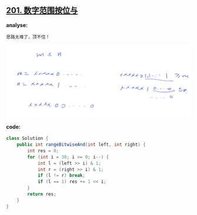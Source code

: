 ## [201. 数字范围按位与](https://leetcode-cn.com/problems/bitwise-and-of-numbers-range/)

**analyse:**

```
思路太难了，顶不住！
```



![image-20211003094938616](../../../pictures/201分析.png)

**code:**

```java
class Solution {
    public int rangeBitwiseAnd(int left, int right) {
        int res = 0;
        for (int i = 30; i >= 0; i--) {
            int l = (left >> i) & 1;
            int r = (right >> i) & 1;
            if (l != r) break;
            if (l == 1) res += 1 << i;
        }
        return res;
    }
}
```

